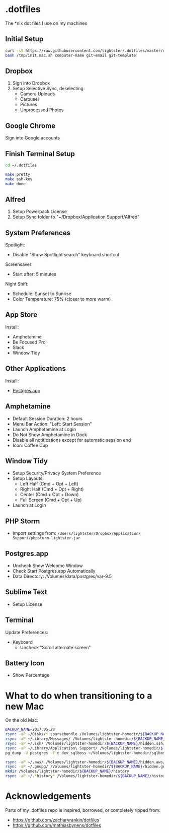 .dotfiles
=========

The *nix dot files I use on my machines

## Initial Setup

```bash
curl -sS https://raw.githubusercontent.com/lightster/.dotfiles/master/osx/bin/init-mac.sh >/tmp/init.mac.sh
bash /tmp/init.mac.sh computer-name git-email git-template
```

## Dropbox

1. Sign into Dropbox
2. Setup Selective Sync, deselecting:
    - Camera Uploads
    - Carousel
    - Pictures
    - Unprocessed Photos

## Google Chrome

Sign into Google accounts

## Finish Terminal Setup

```bash
cd ~/.dotfiles

make pretty
make ssh-key
make done
```

## Alfred

1. Setup Powerpack License
2. Setup Sync folder to "~/Dropbox/Application Support/Alfred"

## System Preferences

Spotlight:
 - Disable "Show Spotlight search" keyboard shortcut

Screensaver:
 - Start after: 5 minutes

Night Shift:

 - Schedule: Sunset to Sunrise
 - Color Temperature: 75% (closer to more warm)

## App Store

Install:
 - Amphetamine
 - Be Focused Pro
 - Slack
 - Window Tidy

## Other Applications

Install:
 - [Postgres.app](http://postgresapp.com)

## Amphetamine

 - Default Session Duration: 2 hours
 - Menu Bar Action: "Left: Start Session"
 - Launch Amphetamine at Login
 - Do Not Show Amphetamine in Dock
 - Disable all notifications except for automatic session end
 - Icon: Coffee Cup

## Window Tidy

 - Setup Security/Privacy System Preference
 - Setup Layouts:
    - Left Half (Cmd + Opt + Left)
    - Right Half (Cmd + Opt + Right)
    - Center (Cmd + Opt + Down)
    - Full Screen (Cmd + Opt + Up)
  - Launch at Login

## PHP Storm

 - Import settings from:
   `/Users/lightster/Dropbox/Application\ Support/phpstorm-lightster.jar`

## Postgres.app

 - Uncheck Show Welcome Window
 - Check Start Postgres.app Automatically
 - Data Directory: /Volumes/data/postgres/var-9.5

## Sublime Text

 - Setup License

## Terminal

Update Preferences:
 - Keyboard
    - Uncheck "Scroll alternate screen"

## Battery Icon

 - Show Percentage

# What to do when transitioning to a new Mac

On the old Mac:

```bash
BACKUP_NAME=2017.05.28
rsync -aP ~/Disks/*.sparsebundle /Volumes/lightster-homedir/${BACKUP_NAME}/
rsync -aP ~/Library/Messages/ /Volumes/lightster-homedir/${BACKUP_NAME}/Messages/
rsync -aP ~/.ssh/ /Volumes/lightster-homedir/${BACKUP_NAME}/hidden.ssh/
rsync -aP ~/Library/Application\ Support/ /Volumes/lightster-homedir/${BACKUP_NAME}/Application\ Support/
pg_dump -U postgres -F c dev_sqlboss >/Volumes/lightster-homedir/sqlboss.pgc

rsync -aP ~/.aws/ /Volumes/lightster-homedir/${BACKUP_NAME}/hidden.aws/
rsync -aP ~/.gnupg/ /Volumes/lightster-homedir/${BACKUP_NAME}/hidden.gnupg/
mkdir /Volumes/lightster-homedir/${BACKUP_NAME}/history
rsync -aP ~/.*history* /Volumes/lightster-homedir/${BACKUP_NAME}/history
```

# Acknowledgements

Parts of my .dotfiles repo is inspired, borrowed, or completely ripped from:

 - https://github.com/zacharyrankin/dotfiles
 - https://github.com/mathiasbynens/dotfiles
